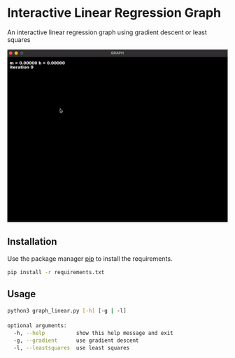 # Interactive Linear Regression Graph

An interactive linear regression graph using gradient descent or least squares

![gif](.linear_regression.gif)

## Installation

Use the package manager [pip](https://pip.pypa.io/en/stable/) to install the requirements.

```bash
pip install -r requirements.txt
```

## Usage

```bash
python3 graph_linear.py [-h] [-g | -l]

optional arguments:
  -h, --help          show this help message and exit
  -g, --gradient      use gradient descent
  -l, --leastsquares  use least squares
```
